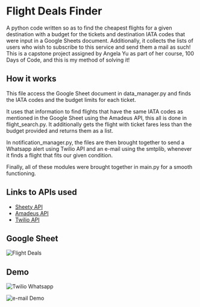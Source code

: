 
# Flight Deals Finder

A python code written so as to find the cheapest flights for a given destination with a budget for the tickets and destination IATA codes that were input in a Google Sheets document. Additionally, it collects the lists of users who wish to subscribe to this service and send them a mail as such! This is a capstone project assigned by Angela Yu as part of her course, 100 Days of Code, and this is my method of solving it!


## How it works

This file access the Google Sheet document in data_manager.py and finds the IATA codes and the budget limits for each ticket. 

It uses that information to find flights that have the same IATA codes as mentioned in the Google Sheet using the Amadeus API, this all is done in flight_search.py. It additionally gets the flight with ticket fares less than the budget provided and returns them as a list.

In notification_manager.py, the files are then brought together to send a Whatsapp alert using Twilio API and an e-mail using the smtplib, whenever it finds a flight that fits our given condition.

Finally, all of these modules were brought together in main.py for a smooth functioning.


## Links to APIs used

 - [Sheety API](https://sheety.co/)
 - [Amadeus API](https://developers.amadeus.com/self-service/category/flights/api-doc/flight-offers-search/api-reference)
 - [Twilio API](https://www.twilio.com/docs/whatsapp/quickstart/python)


## Google Sheet

![Flight Deals](https://github.com/user-attachments/assets/2a83c7af-a440-44ad-9ac3-2b9239a4a823)

## Demo

![Twilio Whatsapp](https://github.com/user-attachments/assets/f8f1ebc9-fae4-4578-9051-1dda5e051112)


![e-mail Demo](https://github.com/user-attachments/assets/9bec7427-7203-499e-b4a7-d8ec57055276)


